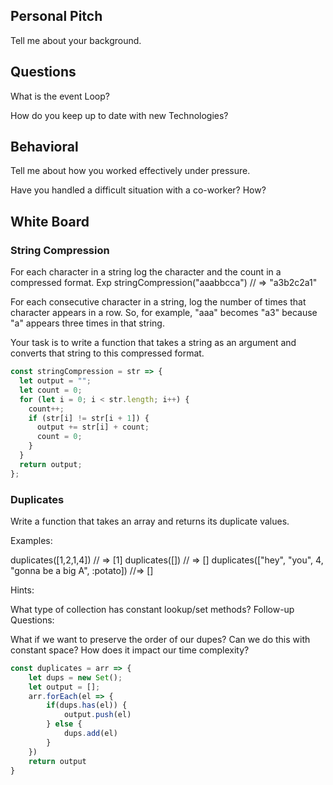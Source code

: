## Personal Pitch

Tell me about your background.

## Questions

What is the event Loop?

How do you keep up to date with new Technologies?

## Behavioral

Tell me about how you worked effectively under pressure.

Have you handled a difficult situation with a co-worker? How?

## White Board

### String Compression

For each character in a string log the character and the count in a compressed format. Exp stringCompression("aaabbcca") // => "a3b2c2a1"

For each consecutive character in a string, log the number of times that character appears in a row. So, for example, "aaa" becomes "a3" because "a" appears three times in that string.

Your task is to write a function that takes a string as an argument and converts that string to this compressed format.

```js
const stringCompression = str => {
  let output = "";
  let count = 0;
  for (let i = 0; i < str.length; i++) {
    count++;
    if (str[i] != str[i + 1]) {
      output += str[i] + count;
      count = 0;
    }
  }
  return output;
};
```


### Duplicates

Write a function that takes an array and returns its duplicate values.

Examples:

duplicates([1,2,1,4]) // => [1]
duplicates([]) // => []
duplicates(["hey", "you", 4, "gonna be a big A", :potato]) //=> []

Hints:

What type of collection has constant lookup/set methods?
Follow-up Questions:

What if we want to preserve the order of our dupes?
Can we do this with constant space? How does it impact our time complexity?

```js
const duplicates = arr => {
	let dups = new Set();
	let output = [];
	arr.forEach(el => {
		if(dups.has(el)) {
			output.push(el)
		} else {
			dups.add(el)
		}
	})
	return output
}

```
